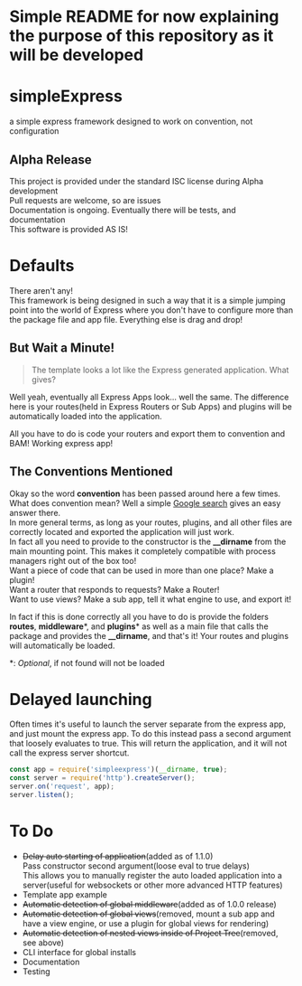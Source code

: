 # Simple README for now explaining the purpose of this repository as it will be developed

# simpleExpress
a simple express framework designed to work on convention, not configuration

## Alpha Release
This project is provided under the standard ISC license during Alpha development  
Pull requests are welcome, so are issues  
Documentation is ongoing. Eventually there will be tests, and documentation  
This software is provided AS IS!

# Defaults
There aren't any!  
This framework is being designed in such a way that it is a simple jumping point into the world of Express where you don't have to configure more than the package file and app file. Everything else is drag and drop!
## But Wait a Minute!
> The template looks a lot like the Express generated application. What gives?

Well yeah, eventually all Express Apps look... well the same. The difference here is your routes(held in Express Routers or Sub Apps) and plugins will be automatically loaded into the application.

All you have to do is code your routers and export them to convention and BAM! Working express app!
## The Conventions Mentioned
Okay so the word **convention** has been passed around here a few times. What does convention mean? Well a simple [Google search](https://google.com) gives an easy answer there.  
In more general terms, as long as your routes, plugins, and all other files are correctly located and exported the application will just work.  
In fact all you need to provide to the constructor is the **__dirname** from the main mounting point. This makes it completely compatible with process managers right out of the box too!  
Want a piece of code that can be used in more than one place? Make a plugin!  
Want a router that responds to requests? Make a Router!  
Want to use views? Make a sub app, tell it what engine to use, and export it!

In fact if this is done correctly all you have to do is provide the folders **routes**, **middleware**\*, and **plugins**\* as well as a main file that calls the package and provides the **__dirname**, and that's it! Your routes and plugins will automatically be loaded.


\*: *Optional*, if not found will not be loaded

# Delayed launching
Often times it's useful to launch the server separate from the express app, and just mount the express app. To do this instead pass a second argument that loosely evaluates to true. This will return the application, and it will not call the express server shortcut.  
```javascript
const app = require('simpleexpress')(__dirname, true);
const server = require('http').createServer();
server.on('request', app);
server.listen();
```

# To Do
 - ~~Delay auto starting of application~~(added as of 1.1.0)  
 Pass constructor second argument(loose eval to true delays)  
 This allows you to manually register the auto loaded application into a server(useful for websockets or other more advanced HTTP features)
 - Template app example
 - ~~Automatic detection of global middleware~~(added as of 1.0.0 release)
 - ~~Automatic detection of global views~~(removed, mount a sub app and have a view engine, or use a plugin for global views for rendering)
 - ~~Automatic detection of nested views inside of Project Tree~~(removed, see above)
 - CLI interface for global installs
 - Documentation
 - Testing
